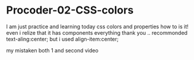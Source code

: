 # Procoder-02-CSS-colors
I am just practice and learning today css colors and properties how to is it! even i relize that it has components everything thank you ..
recommonded text-aling:center; 
but i used align-item:center;

my mistaken both 1 and second video
